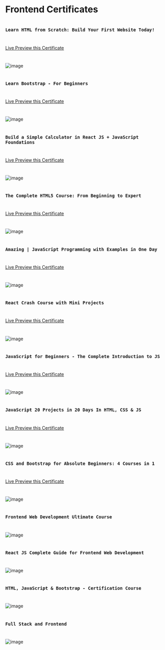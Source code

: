 #
# Frontend Certificates
#

### `Learn HTML from Scratch: Build Your First Website Today!`
#
[Live Preview this Certificate](https://www.udemy.com/certificate/UC-2232c760-f44a-41be-adbb-d0dd7a98e8f8/)
#
![image](https://github.com/DeveloperOmarFaruk/achieving-certificates/blob/main/FrontendCertificates/LearnHTMLFromScratch.jpg)
#

### `Learn Bootstrap - For Beginners`
#
[Live Preview this Certificate](https://www.udemy.com/certificate/UC-6aa92768-3f53-4609-88a9-9b701c2ac61d/)
#
![image](https://github.com/DeveloperOmarFaruk/achieving-certificates/blob/main/FrontendCertificates/BootstrapForBeginners.jpg)
#


### `Build a Simple Calculator in React JS + JavaScript Foundations`
#
[Live Preview this Certificate](https://www.udemy.com/certificate/UC-5c20e6a1-e882-4d09-bbb8-c24e4ca96c67/)
#
![image](https://github.com/DeveloperOmarFaruk/achieving-certificates/blob/main/FrontendCertificates/ReactJavascriptFoundation.jpg)
#

### `The Complete HTML5 Course: From Beginning to Expert`
#
[Live Preview this Certificate](https://www.udemy.com/certificate/UC-a8f63264-60e4-4bb3-9b51-e5f3bd59ca02/)
#
![image](https://github.com/DeveloperOmarFaruk/achieving-certificates/blob/main/FrontendCertificates/HTML5Course.jpg)
#

### `Amazing | JavaScript Programming with Examples in One Day`
#
[Live Preview this Certificate](https://www.udemy.com/certificate/UC-846d1c3e-5b27-49bf-8c90-e5ea9d7d7dea/)
#
![image](https://github.com/DeveloperOmarFaruk/achieving-certificates/blob/main/FrontendCertificates/JSProgramming.jpg)
#

### `React Crash Course with Mini Projects`
#
[Live Preview this Certificate](https://www.udemy.com/certificate/UC-a6e94d34-bb74-4968-bfa5-d904bd604ac3/)
#
![image]()
#

### `JavaScript for Beginners - The Complete Introduction to JS`
#
[Live Preview this Certificate](https://www.udemy.com/certificate/UC-a6a794b0-9afb-41be-a35c-66e2ad5934eb/)
#
![image]()
#

### `JavaScript 20 Projects in 20 Days In HTML, CSS & JS`
#
[Live Preview this Certificate](https://www.udemy.com/certificate/UC-f7b55511-93a5-4c52-9883-e85c0b871b3c/)
#
![image]()
#

### `CSS and Bootstrap for Absolute Beginners: 4 Courses in 1`
#
[Live Preview this Certificate](https://www.udemy.com/certificate/UC-0ab054a0-8dbd-403e-92a8-06b9a780455f/)
#
![image]()
#

### `Frontend Web Development Ultimate Course`
#
![image]()
#

### `React JS Complete Guide for Frontend Web Development`
#
![image]()
#

### `HTML, JavaScript & Bootstrap - Certification Course`
#
![image]()
#

### `Full Stack and Frontend`
#
![image]()
#
